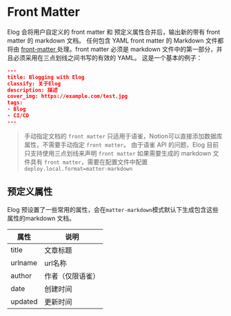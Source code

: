 
# Front Matter
Elog 会将用户自定义的 front matter 和 预定义属性合并后，输出新的带有 front matter 的 markdown 文档。
任何包含 YAML front matter 的 Markdown 文件都将由 [front-matter ](https://www.npmjs.com/package/front-matter)处理。front matter 必须是 markdown 文件中的第一部分，并且必须采用在三点划线之间书写的有效的 YAML。 这是一个基本的例子：
```json
---
title: Blogging with Elog
classify: 关于Elog
description: 描述
cover_img: https://example.com/test.jpg
tags:
- Blog
- CI/CD
---
```
> 手动指定文档的 `front matter` 只适用于语雀，Notion可以直接添加数据库属性，不需要手动指定 `front matter`。
> 由于语雀 API 的问题，Elog 目前只支持使用三点划线来声明 `front matter`
> 如果需要生成的 markdown 文件具有 `front matter`，需要在配置文件中配置`deploy.local.format=matter-markdown`


## 预定义属性
Elog 预设置了一些常用的属性，会在`matter-markdown`模式默认下生成包含这些属性的markdown 文档。

| 属性 | 说明 |
| --- | --- |
| title | 文章标题 |
| urlname | url名称 |
| author | 作者（仅限语雀） |
| date | 创建时间 |
| updated | 更新时间 |

